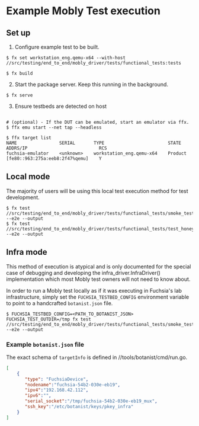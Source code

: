 # Example Mobly Test execution

## Set up
1. Configure example test to be built.
```shell
$ fx set workstation_eng.qemu-x64 --with-host //src/testing/end_to_end/mobly_driver/tests/functional_tests:tests

$ fx build
```

2. Start the package server. Keep this running in the background.
```shell
$ fx serve
```

3. Ensure testbeds are detected on host
```shell

# (optional) - If the DUT can be emulated, start an emulator via ffx.
$ ffx emu start --net tap --headless

$ ffx target list
NAME                SERIAL       TYPE                        STATE      ADDRS/IP                           RCS
fuchsia-emulator    <unknown>    workstation_eng.qemu-x64    Product    [fe80::963:275a:eeb8:2f47%qemu]    Y
````


## Local mode
The majority of users will be using this local test execution method for test
development.
```shell
$ fx test //src/testing/end_to_end/mobly_driver/tests/functional_tests/smoke_test --e2e --output
$ fx test //src/testing/end_to_end/mobly_driver/tests/functional_tests/test_honeydew_integration --e2e --output
```

## Infra mode
This method of execution is atypical and is only documented for the special case
of debugging and developing the infra_driver.InfraDriver() implementation which
most Mobly test owners will not need to know about.

In order to run a Mobly test locally as if it was executing in Fuchsia's lab
infrastructure, simply set the `FUCHSIA_TESTBED_CONFIG` environment variable to
point to a handcrafted `botanist.json` file.

```shell
$ FUCHSIA_TESTBED_CONFIG=<PATH_TO_BOTANIST_JSON> FUCHSIA_TEST_OUTDIR=/tmp fx test //src/testing/end_to_end/mobly_driver/tests/functional_tests/smoke_test --e2e --output
````

### Example `botanist.json` file

The exact schema of `targetInfo` is defined in //tools/botanist/cmd/run.go.

```json
[
    {
       "type": "FuchsiaDevice",
       "nodename":"fuchsia-54b2-030e-eb19",
       "ipv4":"192.168.42.112",
       "ipv6":"",
       "serial_socket":"/tmp/fuchsia-54b2-030e-eb19_mux",
       "ssh_key":"/etc/botanist/keys/pkey_infra"
    }
]
```